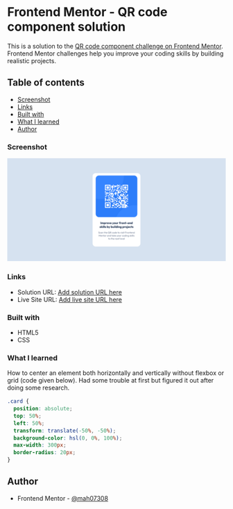 # Frontend Mentor - QR code component solution

This is a solution to the [QR code component challenge on Frontend Mentor](https://www.frontendmentor.io/challenges/qr-code-component-iux_sIO_H). Frontend Mentor challenges help you improve your coding skills by building realistic projects.

## Table of contents

- [Screenshot](#screenshot)
- [Links](#links)
- [Built with](#built-with)
- [What I learned](#what-i-learned)
- [Author](#author)

### Screenshot

![](./screenshot.png)

### Links

- Solution URL: [Add solution URL here](https://github.com/mah07308/FM-QR-Code-Component)
- Live Site URL: [Add live site URL here](https://mah07308.github.io/FM-QR-Code-Component/)

### Built with

- HTML5
- CSS

### What I learned

How to center an element both horizontally and vertically without flexbox or grid (code given below). Had some trouble at first but figured it out after doing some research.

```css
.card {
  position: absolute;
  top: 50%;
  left: 50%;
  transform: translate(-50%, -50%);
  background-color: hsl(0, 0%, 100%);
  max-width: 300px;
  border-radius: 20px;
}
```

## Author

- Frontend Mentor - [@mah07308](https://www.frontendmentor.io/profile/mah07308)

